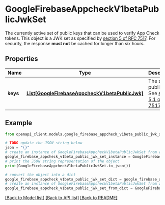# GoogleFirebaseAppcheckV1betaPublicJwkSet

The currently active set of public keys that can be used to verify App Check tokens. This object is a JWK set as specified by [section 5 of RFC 7517](https://tools.ietf.org/html/rfc7517#section-5). For security, the response **must not** be cached for longer than six hours.

## Properties

Name | Type | Description | Notes
------------ | ------------- | ------------- | -------------
**keys** | [**List[GoogleFirebaseAppcheckV1betaPublicJwk]**](GoogleFirebaseAppcheckV1betaPublicJwk.md) | The set of public keys. See [section 5.1 of RFC 7517](https://tools.ietf.org/html/rfc7517#section-5). | [optional] 

## Example

```python
from openapi_client.models.google_firebase_appcheck_v1beta_public_jwk_set import GoogleFirebaseAppcheckV1betaPublicJwkSet

# TODO update the JSON string below
json = "{}"
# create an instance of GoogleFirebaseAppcheckV1betaPublicJwkSet from a JSON string
google_firebase_appcheck_v1beta_public_jwk_set_instance = GoogleFirebaseAppcheckV1betaPublicJwkSet.from_json(json)
# print the JSON string representation of the object
print(GoogleFirebaseAppcheckV1betaPublicJwkSet.to_json())

# convert the object into a dict
google_firebase_appcheck_v1beta_public_jwk_set_dict = google_firebase_appcheck_v1beta_public_jwk_set_instance.to_dict()
# create an instance of GoogleFirebaseAppcheckV1betaPublicJwkSet from a dict
google_firebase_appcheck_v1beta_public_jwk_set_from_dict = GoogleFirebaseAppcheckV1betaPublicJwkSet.from_dict(google_firebase_appcheck_v1beta_public_jwk_set_dict)
```
[[Back to Model list]](../README.md#documentation-for-models) [[Back to API list]](../README.md#documentation-for-api-endpoints) [[Back to README]](../README.md)


